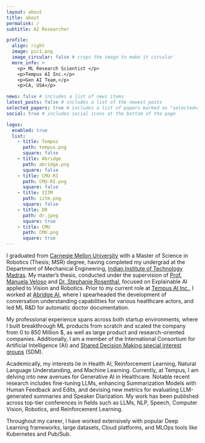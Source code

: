 ```yaml
---
layout: about
title: about
permalink: /
subtitle: AI Researcher

profile:
  align: right
  image: pic1.png
  image_circular: false # crops the image to make it circular
  more_info: >
    <p> ML Research Scientist </p>
    <p>Tempus AI Inc.</p>
    <p>Gen AI Team,</p>
    <p>CA, USA</p>

news: false # includes a list of news items
latest_posts: false # includes a list of the newest posts
selected_papers: true # includes a list of papers marked as "selected={true}"
social: true # includes social icons at the bottom of the page

logos:
  enabled: true
  list:
    - title: Tempus
      path: tempus.png
      square: false
    - title: Abridge
      path: abridge.png
      square: false
    - title: CMU-RI
      path: CMU-RI.png
      square: false
    - title: IITM
      path: iitm.png
      square: false
    - title: DR
      path: dr.jpeg
      square: true
    - title: CMU
      path: CMU.png
      square: true
---
```


I graduated from [Carnegie Mellon University](https://www.cmu.edu/) with a Master of Science in Robotics (Thesis; MSR) degree, having completed my undergrad at the Department of Mechanical Engineering, [Indian Institute of Technology Madras](https://en.wikipedia.org/wiki/IIT_Madras). My master’s thesis, conducted under the supervision of [Prof. Manuela Veloso](https://www.cs.cmu.edu/~mmv/) and [Dr. Stephanie Rosenthal](http://www.rosenthalphd.com/), focused on Explainable AI applied to Vision and Robotics. Prior to my current role at [Tempus AI Inc.](https://www.tempus.com/), I worked at [Abridge AI](https://abridge.com/), where I spearheaded the development of conversation understanding capabilities for various healthcare actors, and led ML R&D for automatic doctor documentation.

My professional experience spans across both startup environments, where I built breakthrough ML products from scratch and scaled the company from 0 to 850 Million $, as well as large product and research-oriented companies. Additionally, I am a member of the International Consortium for Artificial Intelligence (AI) and [Shared Decision Making special interest groups](https://www.isdmsociety.org/special-interest-groups-icai/) (SDM).

Academically, my interests lie in Health AI, Reinforcement Learning, Natural Language Understanding, and Machine Learning. Currently, at Tempus, I am delving into new avenues for Generative AI in Healthcare. Notable recent research includes fine-tuning LLMs, enhancing Summarization Models with Human Feedback and Edits, and devising new metrics for evaluating LLM-generated summaries and Speaker Diarization. My work has been published across top-tier conferences in fields such as LLMs, NLP, Speech, Computer Vision, Robotics, and Reinforcement Learning.

Throughout my career, I have worked extensively with popular Deep Learning frameworks, large datasets, Cloud platforms, and MLOps tools like Kubernetes and Pub/Sub.
